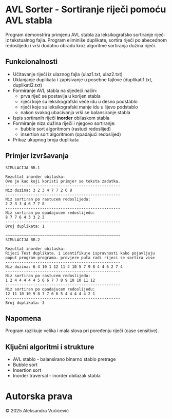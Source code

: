# AVL Sorter - Sortiranje riječi pomoću AVL stabla
Program demonstrira primjenu AVL stabla za leksikografsko sortiranje riječi iz tekstualnog fajla.
Program eliminiše duplikate, sortira riječi po abecednom redoslijedu i vrši dodatnu obradu kroz algoritme sortiranja dužina riječi.

## Funkcionalnosti
* Učitavanje riječi iz ulaznog fajla (ulaz1.txt, ulaz2.txt)
* Uklanjanje duplikata i zapisivanje u posebne fajlove (duplikati1.txt, duplikati2.txt)
* Formiranje AVL stabla na sljedeći način:
  * prva riječ se postavlja u korijen stabla
  * riječi koje su leksikografski veće idu u desno podstablo
  * riječi koje su leksikografski manje idu u lijevo podstablo
  * nakon svakog ubacivanja vrši se balansiranje stabla
* Ispis sortiranih riječi **inorder** obilaskom stabla
* Formiranje niza dužina riječi i njegovo sortiranje:
  * bubble sort algoritmom (rastući redoslijed)
  * insertion sort algoritmom (opadajući redoslijed)
* Prikaz ukupnog broja duplikata

## Primjer izvršavanja
```
SIMULACIJA BR.1

Rezultat inorder obilaska:
Ovo je kao koji koristi primjer se teksta zadatka.
--------------------------------------------------
Niz duzina: 3 2 3 4 7 7 2 6 8
--------------------------------------------------
Niz sortiran po rastucem redoslijedu:
2 2 3 3 4 6 7 7 8
--------------------------------------------------
Niz sortiran po opadajucem redoslijedu:
8 7 7 6 4 3 3 2 2
--------------------------------------------------
Broj duplikata: 1

~~~~~~~~~~~~~~~~~~~~~~~~~~~~~~~~~~~~~~~~~~~~~~~~~~
SIMULACIJA BR.2

Rezultat inorder obilaska:
Rijeci Test duplikate. i identifikuje ispravnosti kako pojavljuju poput program programa. provjere puta radi rijeci se sortira vise
--------------------------------------------------
Niz duzina: 6 4 10 1 12 11 4 10 5 7 9 8 4 4 6 2 7 4
--------------------------------------------------
Niz sortiran po rastucem redoslijedu:
1 2 4 4 4 4 4 5 6 6 7 7 8 9 10 10 11 12
--------------------------------------------------
Niz sortiran po opadajucem redoslijedu:
12 11 10 10 9 8 7 7 6 6 5 4 4 4 4 4 2 1
--------------------------------------------------
Broj duplikata: 3
```

## Napomena
Program razlikuje velika i mala slova pri poređenju riječi (case sensitive).

## Ključni algoritmi i strukture
* AVL stablo - balansirano binarno stablo pretrage
* Bubble sort
* Insertion sort
* Inorder traversal - inorder obilazak stabla

# Autorska prava
© 2025 Aleksandra Vučićević

